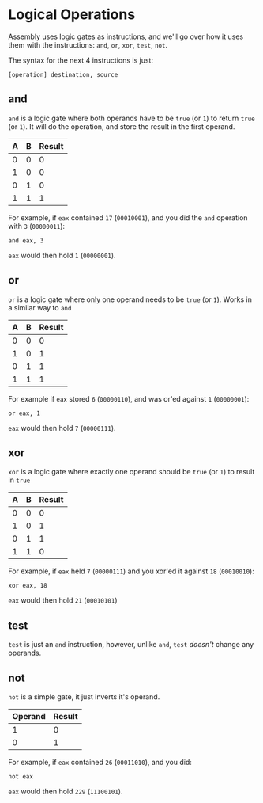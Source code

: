# Logical Operations

Assembly uses logic gates as instructions, and we'll go over how it uses them with the instructions: `and`, `or`, `xor`, `test`, `not`.

The syntax for the next 4 instructions is just:

```text
[operation] destination, source
```

## and

`and` is a logic gate where both operands have to be `true` \(or `1`\) to return `true` \(or `1`\). It will do the operation, and store the result in the first operand.

| A | B | Result |
| :--- | :--- | :--- |
| 0 | 0 | 0 |
| 1 | 0 | 0 |
| 0 | 1 | 0 |
| 1 | 1 | 1 |

For example, if `eax` contained `17` \(`00010001`\), and you did the `and` operation with `3` \(`00000011`\):

```text
and eax, 3
```

`eax` would then hold `1` \(`00000001`\).

## or

`or` is a logic gate where only one operand needs to be `true` \(or `1`\). Works in a similar way to `and`

| A | B | Result |
| :--- | :--- | :--- |
| 0 | 0 | 0 |
| 1 | 0 | 1 |
| 0 | 1 | 1 |
| 1 | 1 | 1 |

For example if `eax` stored `6` \(`00000110`\), and was or'ed against `1` \(`00000001`\):

```text
or eax, 1
```

`eax` would then hold `7` \(`00000111`\).

## xor

`xor` is a logic gate where exactly one operand should be `true` \(or `1`\) to result in `true`

| A | B | Result |
| :--- | :--- | :--- |
| 0 | 0 | 0 |
| 1 | 0 | 1 |
| 0 | 1 | 1 |
| 1 | 1 | 0 |

For example, if `eax` held `7` \(`00000111`\) and you xor'ed it against `18` \(`00010010`\):

```text
xor eax, 18
```

`eax` would then hold `21` \(`00010101`\)

## test

`test` is just an `and` instruction, however, unlike `and`, `test` _doesn't_ change any operands.

## not

`not` is a simple gate, it just inverts it's operand.

| Operand | Result |
| :--- | :--- |
| 1 | 0 |
| 0 | 1 |

For example, if `eax` contained `26` \(`00011010`\), and you did:

```text
not eax
```

`eax` would then hold `229` \(`11100101`\).

